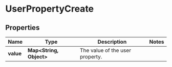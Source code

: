 # UserPropertyCreate

## Properties
Name | Type | Description | Notes
------------ | ------------- | ------------- | -------------
**value** | **Map&lt;String, Object&gt;** | The value of the user property. | 
